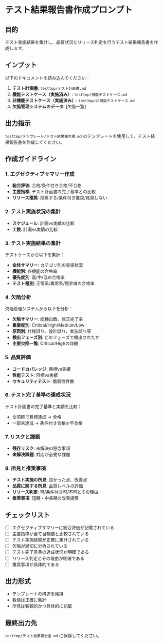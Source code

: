 # テスト結果報告書作成プロンプト

## 目的
テスト実施結果を集計し、品質状況とリリース判定を行うテスト結果報告書を作成します。

## インプット
以下のドキュメントを読み込んでください：
1. **テスト計画書**: `testtmp/テスト計画書.md`
2. **機能テストケース（実施済み）**: `testtmp/機能テストケース.md`
3. **非機能テストケース（実施済み）**: `testtmp/非機能テストケース.md`
4. **欠陥管理システムのデータ**: [欠陥一覧]

## 出力指示
`testtmp/テンプレート/テスト結果報告書.md` のテンプレートを使用して、テスト結果報告書を作成してください。

## 作成ガイドライン

### 1. エグゼクティブサマリー作成
- **総合評価**: 合格/条件付き合格/不合格
- **主要指標**: テスト計画書の完了基準との比較
- **リリース推奨**: 推奨する/条件付き推奨/推奨しない

### 2. テスト実施状況の集計
- **スケジュール**: 計画vs実績の比較
- **工数**: 計画vs実績の比較

### 3. テスト実施結果の集計
テストケースから以下を集計：
- **全体サマリー**: カテゴリ別の実施状況
- **機能別**: 各機能の合格率
- **優先度別**: 高/中/低の合格率
- **テスト種別**: 正常系/異常系/境界値の合格率

### 4. 欠陥分析
欠陥管理システムから以下を分析：
- **欠陥サマリー**: 総検出数、修正完了率
- **重要度別**: Critical/High/Medium/Low
- **原因別**: 仕様誤り、設計誤り、実装誤り等
- **検出フェーズ別**: どのフェーズで検出されたか
- **主要欠陥一覧**: Critical/Highの詳細

### 5. 品質評価
- **コードカバレッジ**: 目標vs実績
- **性能テスト**: 目標vs実績
- **セキュリティテスト**: 脆弱性件数

### 6. テスト完了基準の達成状況
テスト計画書の完了基準と実績を比較：
- 全項目で目標達成 → 合格
- 一部未達成 → 条件付き合格or不合格

### 7. リスクと課題
- **残存リスク**: 未解決の懸念事項
- **未解決課題**: 対応が必要な課題

### 8. 所見と推奨事項
- **テスト実施の所見**: 良かった点、改善点
- **品質に関する所見**: 品質レベルの評価
- **リリース判定**: 可/条件付き可/不可とその理由
- **推奨事項**: 短期・中長期の改善提案

## チェックリスト

- [ ] エグゼクティブサマリーに総合評価が記載されている
- [ ] 主要指標が全て目標値と比較されている
- [ ] テスト実施結果が正確に集計されている
- [ ] 欠陥が適切に分析されている
- [ ] テスト完了基準の達成状況が明確である
- [ ] リリース判定とその理由が明確である
- [ ] 推奨事項が具体的である

## 出力形式
- テンプレートの構造を維持
- 数値は正確に集計
- 所見は客観的かつ具体的に記載

## 最終出力先
`testtmp/テスト結果報告書.md` に保存してください。
